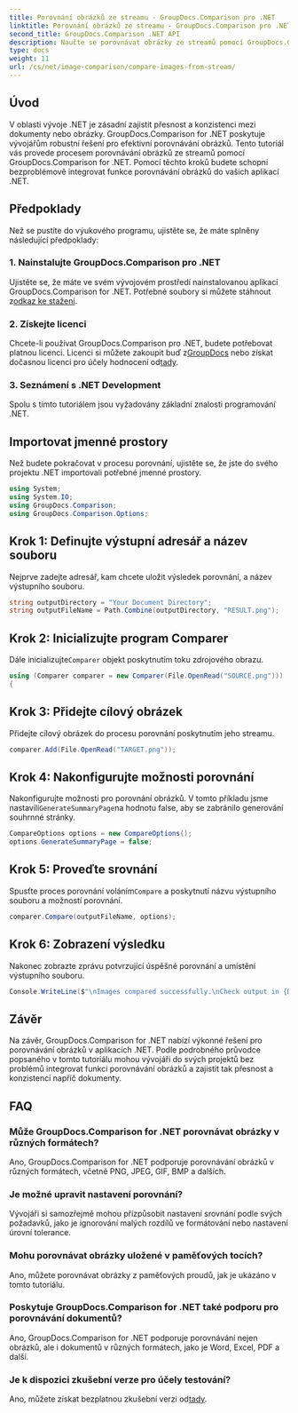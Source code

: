 ```yaml
---
title: Porovnání obrázků ze streamu - GroupDocs.Comparison pro .NET
linktitle: Porovnání obrázků ze streamu - GroupDocs.Comparison pro .NET
second_title: GroupDocs.Comparison .NET API
description: Naučte se porovnávat obrázky ze streamů pomocí GroupDocs.Comparison for .NET. Podrobný průvodce pro bezproblémovou integraci do aplikací .NET.
type: docs
weight: 11
url: /cs/net/image-comparison/compare-images-from-stream/
---
```

## Úvod
V oblasti vývoje .NET je zásadní zajistit přesnost a konzistenci mezi dokumenty nebo obrázky. GroupDocs.Comparison for .NET poskytuje vývojářům robustní řešení pro efektivní porovnávání obrázků. Tento tutoriál vás provede procesem porovnávání obrázků ze streamů pomocí GroupDocs.Comparison for .NET. Pomocí těchto kroků budete schopni bezproblémově integrovat funkce porovnávání obrázků do vašich aplikací .NET.
## Předpoklady
Než se pustíte do výukového programu, ujistěte se, že máte splněny následující předpoklady:
### 1. Nainstalujte GroupDocs.Comparison pro .NET
Ujistěte se, že máte ve svém vývojovém prostředí nainstalovanou aplikaci GroupDocs.Comparison for .NET. Potřebné soubory si můžete stáhnout z[odkaz ke stažení](https://releases.groupdocs.com/comparison/net/).
### 2. Získejte licenci
 Chcete-li používat GroupDocs.Comparison pro .NET, budete potřebovat platnou licenci. Licenci si můžete zakoupit buď z[GroupDocs](https://purchase.groupdocs.com/buy) nebo získat dočasnou licenci pro účely hodnocení od[tady](https://purchase.groupdocs.com/temporary-license/).
### 3. Seznámení s .NET Development
Spolu s tímto tutoriálem jsou vyžadovány základní znalosti programování .NET.

## Importovat jmenné prostory
Než budete pokračovat v procesu porovnání, ujistěte se, že jste do svého projektu .NET importovali potřebné jmenné prostory. 
```csharp
using System;
using System.IO;
using GroupDocs.Comparison;
using GroupDocs.Comparison.Options;
```
## Krok 1: Definujte výstupní adresář a název souboru
Nejprve zadejte adresář, kam chcete uložit výsledek porovnání, a název výstupního souboru.
```csharp
string outputDirectory = "Your Document Directory";
string outputFileName = Path.Combine(outputDirectory, "RESULT.png");
```
## Krok 2: Inicializujte program Comparer
 Dále inicializujte`Comparer` objekt poskytnutím toku zdrojového obrazu.
```csharp
using (Comparer comparer = new Comparer(File.OpenRead("SOURCE.png")))
{
```
## Krok 3: Přidejte cílový obrázek
Přidejte cílový obrázek do procesu porovnání poskytnutím jeho streamu.
```csharp
comparer.Add(File.OpenRead("TARGET.png"));
```
## Krok 4: Nakonfigurujte možnosti porovnání
 Nakonfigurujte možnosti pro porovnání obrázků. V tomto příkladu jsme nastavili`GenerateSummaryPage`na hodnotu false, aby se zabránilo generování souhrnné stránky.
```csharp
CompareOptions options = new CompareOptions();
options.GenerateSummaryPage = false;
```
## Krok 5: Proveďte srovnání
 Spusťte proces porovnání voláním`Compare` a poskytnutí názvu výstupního souboru a možností porovnání.
```csharp
comparer.Compare(outputFileName, options);
```
## Krok 6: Zobrazení výsledku
Nakonec zobrazte zprávu potvrzující úspěšné porovnání a umístění výstupního souboru.
```csharp
Console.WriteLine($"\nImages compared successfully.\nCheck output in {Directory.GetCurrentDirectory()}.");
```

## Závěr
Na závěr, GroupDocs.Comparison for .NET nabízí výkonné řešení pro porovnávání obrázků v aplikacích .NET. Podle podrobného průvodce popsaného v tomto tutoriálu mohou vývojáři do svých projektů bez problémů integrovat funkci porovnávání obrázků a zajistit tak přesnost a konzistenci napříč dokumenty.
## FAQ
### Může GroupDocs.Comparison for .NET porovnávat obrázky v různých formátech?
Ano, GroupDocs.Comparison for .NET podporuje porovnávání obrázků v různých formátech, včetně PNG, JPEG, GIF, BMP a dalších.
### Je možné upravit nastavení porovnání?
Vývojáři si samozřejmě mohou přizpůsobit nastavení srovnání podle svých požadavků, jako je ignorování malých rozdílů ve formátování nebo nastavení úrovní tolerance.
### Mohu porovnávat obrázky uložené v paměťových tocích?
Ano, můžete porovnávat obrázky z paměťových proudů, jak je ukázáno v tomto tutoriálu.
### Poskytuje GroupDocs.Comparison for .NET také podporu pro porovnávání dokumentů?
Ano, GroupDocs.Comparison for .NET podporuje porovnávání nejen obrázků, ale i dokumentů v různých formátech, jako je Word, Excel, PDF a další.
### Je k dispozici zkušební verze pro účely testování?
 Ano, můžete získat bezplatnou zkušební verzi od[tady](https://releases.groupdocs.com/).